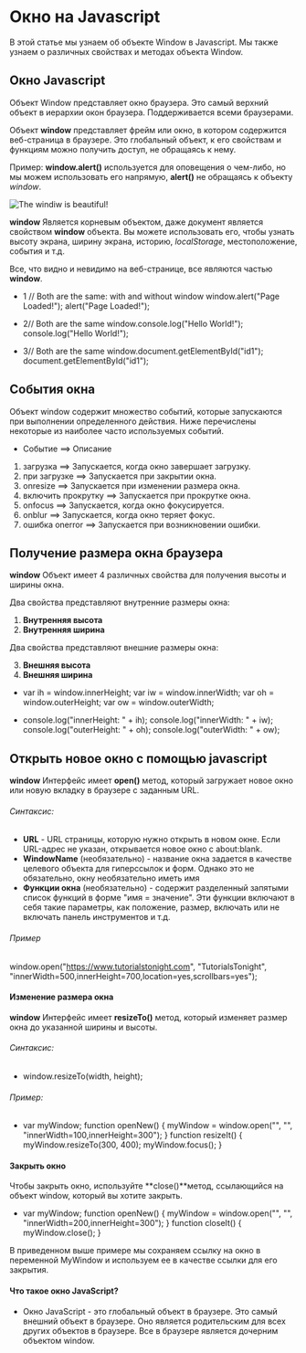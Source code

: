 # Окно на Javascript
В этой статье мы узнаем об объекте Window в Javascript. Мы также узнаем о различных свойствах и методах объекта Window.
## Окно Javascript
Объект Window представляет окно браузера. Это самый верхний объект в иерархии окон браузера. Поддерживается всеми браузерами.

Объект **window** представляет фрейм или окно, в котором содержится веб-страница в браузере. Это глобальный объект, к его свойствам и функциям можно получить доступ, не обращаясь к нему.

Пример: **window.alert()** используется для оповещения о чем-либо, но мы можем использовать его напрямую, **alert()** не обращаясь к объекту *window*.
 
 
![The windiw  is  beautiful!](javascript-window.webp.jpg "window")


**window** Является корневым объектом, даже документ является свойством **window** объекта. Вы можете использовать его, чтобы узнать высоту экрана, ширину экрана, историю, *localStorage*, местоположение, события и т.д.

Все, что видно и невидимо на веб-странице, все являются частью **window**.

- 1  // Both are the same: with and without window
window.alert("Page Loaded!");
alert("Page Loaded!");

- 2// Both are the same
window.console.log("Hello World!");
console.log("Hello World!");

- 3// Both are the same
window.document.getElementById("id1");
document.getElementById("id1");

## События окна
Объект window содержит множество событий, которые запускаются при выполнении определенного действия. Ниже перечислены некоторые из наиболее часто используемых событий.

- Событие           ==>               	Описание
1) загрузка         ==>        	Запускается, когда окно завершает загрузку.
2) при загрузке     ==>           	Запускается при закрытии окна.
3) onresize	        ==>            Запускается при изменении размера окна.
4)  включить прокрутку     ==>       	Запускается при прокрутке окна.
5)  onfocus	               ==>         Запускается, когда окно фокусируется.
6) onblur                 ==>     	Запускается, когда окно теряет фокус.
7) ошибка onerror           ==>    	Запускается при возникновении ошибки.


## Получение размера окна браузера

**window** Объект имеет 4 различных свойства для получения высоты и ширины окна.

Два свойства представляют внутренние размеры окна:

1) **Внутренняя высота**
2) **Внутренняя ширина**

Два свойства представляют внешние размеры окна:

3) **Внешняя высота**
4) **Внешняя ширина**

- var ih = window.innerHeight;
var iw = window.innerWidth;
var oh = window.outerHeight;
var ow = window.outerWidth;

- console.log("innerHeight: " + ih);
console.log("innerWidth: " + iw);
console.log("outerHeight: " + oh);
console.log("outerWidth: " + ow);

## Открыть новое окно с помощью javascript
**window** Интерфейс имеет **open()** метод, который загружает новое окно или новую вкладку в браузере с заданным URL.

###### Синтаксис:

- **URL** - URL страницы, которую нужно открыть в новом окне. Если URL-адрес не указан, открывается новое окно с about:blank.
- **WindowName** (необязательно) - название окна задается в качестве целевого объекта для гиперссылок и форм. Однако это не обязательно, окну необязательно иметь имя
- **Функции окна** (необязательно) - содержит разделенный запятыми список функций в форме "имя = значение". Эти функции включают в себя такие параметры, как положение, размер, включать или не включать панель инструментов и т.д.
###### Пример
window.open("https://www.tutorialstonight.com", "TutorialsTonight", "innerWidth=500,innerHeight=700,location=yes,scrollbars=yes");

#### Изменение размера окна
**window** Интерфейс имеет **resizeTo()** метод, который изменяет размер окна до указанной ширины и высоты.
###### Синтаксис:
- window.resizeTo(width, height);

###### Пример:
- var myWindow;
function openNew() {
  myWindow = window.open("", "", "innerWidth=100,innerHeight=300");
}
function resizeIt() {
  myWindow.resizeTo(300, 400);
  myWindow.focus();
}

####  Закрыть окно
Чтобы закрыть окно, используйте **close()**метод, ссылающийся на объект window, который вы хотите закрыть.

- var myWindow;
function openNew() {
  myWindow = window.open("", "", "innerWidth=200,innerHeight=300");
}
function closeIt() {
  myWindow.close();
}

В приведенном выше примере мы сохраняем ссылку на окно в переменной MyWindow и используем ее в качестве ссылки для его закрытия.

#### Что такое окно JavaScript?

- Окно JavaScript - это глобальный объект в браузере. Это самый внешний объект в браузере. Оно является родительским для всех других объектов в браузере. Все в браузере является дочерним объектом window.

